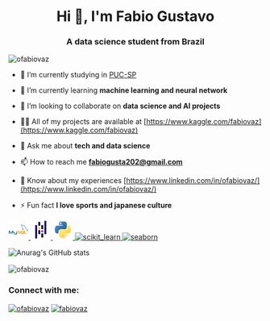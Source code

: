 <h1 align="center">Hi 👋, I'm Fabio Gustavo</h1>
<h3 align="center">A data science student from Brazil</h3>

<p align="left"> <img src="https://komarev.com/ghpvc/?username=ofabiovaz&label=Profile%20views&color=0e75b6&style=flat" alt="ofabiovaz" /> </p>

- 🔭 I’m currently studying in [PUC-SP](https://www.pucsp.br/graduacao/ciencia-de-dados-e-inteligencia-artificial)

- 🌱 I’m currently learning **machine learning and neural network**

- 👯 I’m looking to collaborate on **data science and AI projects**

- 👨‍💻 All of my projects are available at [https://www.kaggle.com/fabiovaz](https://www.kaggle.com/fabiovaz)

- 💬 Ask me about **tech and data science**

- 📫 How to reach me **fabiogusta202@gmail.com**

- 📄 Know about my experiences [https://www.linkedin.com/in/ofabiovaz/](https://www.linkedin.com/in/ofabiovaz/)

- ⚡ Fun fact **I love sports and japanese culture**


<p align="left"> <a href="https://www.mysql.com/" target="_blank" rel="noreferrer"> <img src="https://raw.githubusercontent.com/devicons/devicon/master/icons/mysql/mysql-original-wordmark.svg" alt="mysql" width="40" height="40"/> </a> <a href="https://pandas.pydata.org/" target="_blank" rel="noreferrer"> <img src="https://raw.githubusercontent.com/devicons/devicon/2ae2a900d2f041da66e950e4d48052658d850630/icons/pandas/pandas-original.svg" alt="pandas" width="40" height="40"/> </a> <a href="https://www.python.org" target="_blank" rel="noreferrer"> <img src="https://raw.githubusercontent.com/devicons/devicon/master/icons/python/python-original.svg" alt="python" width="40" height="40"/> </a> <a href="https://scikit-learn.org/" target="_blank" rel="noreferrer"> <img src="https://upload.wikimedia.org/wikipedia/commons/0/05/Scikit_learn_logo_small.svg" alt="scikit_learn" width="40" height="40"/> </a> <a href="https://seaborn.pydata.org/" target="_blank" rel="noreferrer"> <img src="https://seaborn.pydata.org/_images/logo-mark-lightbg.svg" alt="seaborn" width="40" height="40"/> </a> </p>

![Anurag's GitHub stats](https://github-readme-stats.vercel.app/api?username=ofabiovaz&hide=contribs,prs)

<p><img align="center" src="https://github-readme-stats.vercel.app/api/top-langs?username=ofabiovaz&show_icons=true&locale=en&layout=compact" alt="ofabiovaz" /></p>


<h3 align="left">Connect with me:</h3>
<p align="left">
<a href="https://linkedin.com/in/ofabiovaz" target="blank"><img align="center" src="https://raw.githubusercontent.com/rahuldkjain/github-profile-readme-generator/master/src/images/icons/Social/linked-in-alt.svg" alt="ofabiovaz" height="30" width="40" /></a>
<a href="https://kaggle.com/fabiovaz" target="blank"><img align="center" src="https://raw.githubusercontent.com/rahuldkjain/github-profile-readme-generator/master/src/images/icons/Social/kaggle.svg" alt="fabiovaz" height="30" width="40" /></a>
  
</p>



